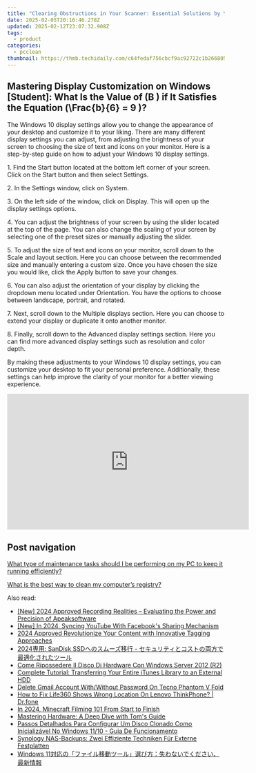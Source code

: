 ```yaml
---
title: "Clearing Obstructions in Your Scanner: Essential Solutions by YL Software Experts"
date: 2025-02-05T20:16:46.278Z
updated: 2025-02-12T23:07:32.908Z
tags:
  - product
categories:
  - pcclean
thumbnail: https://thmb.techidaily.com/c64fedaf756cbcf9ac92722c1b2668052e1efc526bd85097cc0c097ddacbbc3a.jpg
---
```


## Mastering Display Customization on Windows [Student]: What Is the Value of \(B \) if It Satisfies the Equation \(\Frac{b}{6} = 9 \)?

The Windows 10 display settings allow you to change the appearance of your desktop and customize it to your liking. There are many different display settings you can adjust, from adjusting the brightness of your screen to choosing the size of text and icons on your monitor. Here is a step-by-step guide on how to adjust your Windows 10 display settings. 

1\. Find the Start button located at the bottom left corner of your screen. Click on the Start button and then select Settings.

2\. In the Settings window, click on System.

3\. On the left side of the window, click on Display. This will open up the display settings options. 

4\. You can adjust the brightness of your screen by using the slider located at the top of the page. You can also change the scaling of your screen by selecting one of the preset sizes or manually adjusting the slider.

5\. To adjust the size of text and icons on your monitor, scroll down to the Scale and layout section. Here you can choose between the recommended size and manually entering a custom size. Once you have chosen the size you would like, click the Apply button to save your changes.

6\. You can also adjust the orientation of your display by clicking the dropdown menu located under Orientation. You have the options to choose between landscape, portrait, and rotated.

7\. Next, scroll down to the Multiple displays section. Here you can choose to extend your display or duplicate it onto another monitor.

8\. Finally, scroll down to the Advanced display settings section. Here you can find more advanced display settings such as resolution and color depth. 

By making these adjustments to your Windows 10 display settings, you can customize your desktop to fit your personal preference. Additionally, these settings can help improve the clarity of your monitor for a better viewing experience.

<!-- affiliate ads begin -->
<iframe width="560" height="315" src="https://www.youtube.com/embed/bofw6eJA7Bg?si=HM2gKZGH4L1otw3e" title="YouTube video player" frameborder="0" allow="accelerometer; autoplay; clipboard-write; encrypted-media; gyroscope; picture-in-picture; web-share" referrerpolicy="strict-origin-when-cross-origin" allowfullscreen></iframe>
<!-- affiliate ads end -->

## Post navigation

[What type of maintenance tasks should I be performing on my PC to keep it running efficiently?](https://tools.techidaily.com/pcclean/products/)

[What is the best way to clean my computer’s registry?](https://tools.techidaily.com/pcclean/products/)

<ins class="adsbygoogle"
     style="display:block"
     data-ad-format="autorelaxed"
     data-ad-client="ca-pub-7571918770474297"
     data-ad-slot="1223367746"></ins>

<ins class="adsbygoogle"
     style="display:block"
     data-ad-client="ca-pub-7571918770474297"
     data-ad-slot="8358498916"
     data-ad-format="auto"
     data-full-width-responsive="true"></ins>

<span class="atpl-alsoreadstyle">Also read:</span>
<div><ul>
<li><a href="https://screen-recording.techidaily.com/new-2024-approved-recording-realities-evaluating-the-power-and-precision-of-apeaksoftware/"><u>[New] 2024 Approved Recording Realities – Evaluating the Power and Precision of Apeaksoftware</u></a></li>
<li><a href="https://facebook-video-recording.techidaily.com/new-in-2024-syncing-youtube-with-facebooks-sharing-mechanism/"><u>[New] In 2024, Syncing YouTube With Facebook's Sharing Mechanism</u></a></li>
<li><a href="https://youtube-tips.techidaily.com/approved-revolutionize-your-content-with-innovative-tagging-approaches/"><u>2024 Approved Revolutionize Your Content with Innovative Tagging Approaches</u></a></li>
<li><a href="https://discover-able.techidaily.com/1728483706037-2024-sandisk-ssd/"><u>2024専用: SanDisk SSDへのスムーズ移行 - セキュリティとコストの両方で最適化されたツール</u></a></li>
<li><a href="https://discover-able.techidaily.com/come-ripossedere-il-disco-di-hardware-con-windows-server-2012-r2/"><u>Come Ripossedere Il Disco Di Hardware Con Windows Server 2012 (R2)</u></a></li>
<li><a href="https://discover-able.techidaily.com/complete-tutorial-transferring-your-entire-itunes-library-to-an-external-hdd/"><u>Complete Tutorial: Transferring Your Entire iTunes Library to an External HDD</u></a></li>
<li><a href="https://unlock-android.techidaily.com/delete-gmail-account-withwithout-password-on-tecno-phantom-v-fold-by-drfone-android/"><u>Delete Gmail Account With/Without Password On Tecno Phantom V Fold</u></a></li>
<li><a href="https://fake-location.techidaily.com/how-to-fix-life360-shows-wrong-location-on-lenovo-thinkphone-drfone-by-drfone-virtual-android/"><u>How to Fix Life360 Shows Wrong Location On Lenovo ThinkPhone? | Dr.fone</u></a></li>
<li><a href="https://screen-capture.techidaily.com/in-2024-minecraft-filming-101-from-start-to-finish/"><u>In 2024, Minecraft Filming 101 From Start to Finish</u></a></li>
<li><a href="https://hardware-tips.techidaily.com/mastering-hardware-a-deep-dive-with-toms-guide/"><u>Mastering Hardware: A Deep Dive with Tom's Guide</u></a></li>
<li><a href="https://discover-able.techidaily.com/passos-detalhados-para-configurar-um-disco-clonado-como-inicializavel-no-windows-1110-guia-de-funcionamento/"><u>Passos Detalhados Para Configurar Um Disco Clonado Como Inicializável No Windows 11/10 - Guia De Funcionamento</u></a></li>
<li><a href="https://discover-able.techidaily.com/synology-nas-backups-zwei-effiziente-techniken-fur-externe-festplatten/"><u>Synology NAS-Backups: Zwei Effiziente Techniken Für Externe Festplatten</u></a></li>
<li><a href="https://discover-able.techidaily.com/1728494041388-windows-11/"><u>Windows 11対応の「ファイル移動ツール」選び方：失わないでください、最新情報</u></a></li>
</ul></div>

